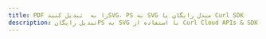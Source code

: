 ---title: PDF را به  تبدیل کنیدSVG، PS به SVG مبدل رایگان یا Curl SDKdescription: تبدیل رایگانPS به SVG با استفاده از Curl Cloud APIs & SDK همچنین اسناد PDF را در Cloud ایجاد، ویرایش و رندر کنید.---